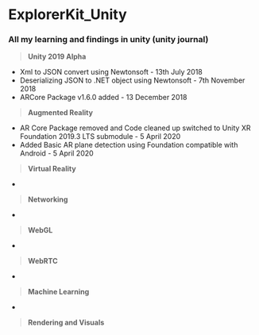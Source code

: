 # ExplorerKit_Unity
### All my learning and findings in unity (unity journal) 
> **Unity 2019 Alpha**
* Xml to JSON convert using Newtonsoft - 13th July 2018
* Deserializing JSON to .NET object using Newtonsoft - 7th November 2018
* ARCore Package v1.6.0 added - 13 December 2018
> **Augmented Reality**
* AR Core Package removed and Code cleaned up switched to Unity XR Foundation 2019.3 LTS submodule - 5 April 2020
* Added Basic AR plane detection using Foundation compatible with Android - 5 April 2020
> **Virtual Reality**
*
> **Networking**
*
> **WebGL**
*
> **WebRTC**
*
> **Machine Learning**
*
> **Rendering and Visuals**